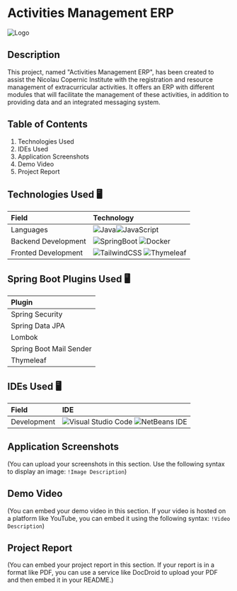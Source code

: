 # Activities Management ERP
![Logo]()

## Description
This project, named "Activities Management ERP", has been created to assist the Nicolau Copernic Institute with the registration and resource management of extracurricular activities. It offers an ERP with different modules that will facilitate the management of these activities, in addition to providing data and an integrated messaging system.

## Table of Contents
1. Technologies Used
2. IDEs Used
3. Application Screenshots
4. Demo Video
5. Project Report

## Technologies Used 🖥
| Field              | Technology     |
|:-------------------|:---------------|
|Languages           |![Java](https://img.shields.io/badge/Java-ED8B00?style=for-the-badge&logo=openjdk&logoColor=black)![JavaScript](https://img.shields.io/badge/JavaScript-F7DF1E?style=for-the-badge&logo=javascript&logoColor=black)|
|Backend Development |![SpringBoot](https://img.shields.io/badge/Spring-6DB33F?style=for-the-badge&logo=spring&logoColor=white) ![Docker](https://img.shields.io/badge/Docker-2CA5E0?style=for-the-badge&logo=docker&logoColor=white)|
|Fronted Development |![TailwindCSS](https://img.shields.io/badge/tailwindcss-%2338B2AC.svg?style=for-the-badge&logo=tailwind-css&logoColor=white) ![Thymeleaf](https://img.shields.io/badge/Thymeleaf-%23005C0F.svg?style=for-the-badge&logo=Thymeleaf&logoColor=white)  | 

## Spring Boot Plugins Used 🖥
| Plugin             | 
|:-------------------|
|Spring Security     |
|Spring Data JPA     |
|Lombok              |
|Spring Boot Mail Sender|
|Thymeleaf           |
## IDEs Used 🖥
| Field              | IDE     |
|:-------------------|:---------------|
|Development         |![Visual Studio Code](https://img.shields.io/badge/Visual%20Studio%20Code-0078d7.svg?style=for-the-badge&logo=visual-studio-code&logoColor=white) ![NetBeans IDE](https://img.shields.io/badge/NetBeansIDE-1B6AC6.svg?style=for-the-badge&logo=apache-netbeans-ide&logoColor=white)|

## Application Screenshots
(You can upload your screenshots in this section. Use the following syntax to display an image: `!Image Description`)

## Demo Video
(You can embed your demo video in this section. If your video is hosted on a platform like YouTube, you can embed it using the following syntax: `!Video Description`)

## Project Report
(You can embed your project report in this section. If your report is in a format like PDF, you can use a service like DocDroid to upload your PDF and then embed it in your README.)

